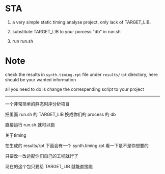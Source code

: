 # STA

1. a very simple static timing analyse project, only lack of TARGET_LIB.

2. substitute TARGET_LIB to your porcess "db" in run.sh

3. run run.sh

# Note
check the results in `synth.timing.rpt` file under `results/rpt` directory,
here should be your wanted information

all you need to do is change the correspending script to your project



--------
一个非常简单的静态时序分析项目

把里面 run.sh 的 TARGET_LIB 换成你们的 process 的 db

直接运行 run.sh 就可以跑

关于timing

在生成的 results/rpt 下面会有一个 synth.timing.rpt 看一下是不是你想要的

只要改一改适配你们自己的工程就行了



现在的这个包只要给 TARGET_LIB 就能直接跑
